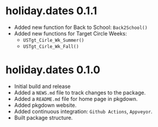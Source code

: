 # holiday.dates 0.1.1
* Added new function for Back to School: `Back2School()`
* Added new functions for Target Circle Weeks: 
    - `USTgt_Cirle_Wk_Summer()`
    - `USTgt_Cirle_Wk_Fall()`

# holiday.dates 0.1.0

* Initial build and release
* Added a `NEWS.md` file to track changes to the package.
* Added a `README.md` file for home page in pkgdown.
* Added pkgdown website.
* Added continuous integration: `Github Actions`, `Appveyor`.
* Built package structure.

